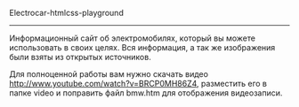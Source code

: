 ﻿Electrocar-htmlcss-playground
***
Информационный сайт об электромобилях, который вы можете использовать в своих целях. Вся информация, а так же изображения были взяты из открытых источников.

Для полноценной работы вам нужно скачать видео http://www.youtube.com/watch?v=BRCP0MH86Z4, разместить его в папке video и поправить файл bmw.htm для отображения видеозаписи.
